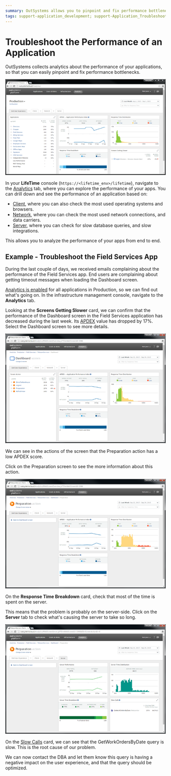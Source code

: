 ```yaml
---
summary: OutSystems allows you to pinpoint and fix performance bottlenecks by exploring the performance of your applications in the infrastructure management console.
tags: support-application_development; support-Application_Troubleshooting; support-devOps; support-monitoring;  support-monitoring-featured; runtime-traditionalweb
---
```


# Troubleshoot the Performance of an Application

OutSystems collects analytics about the performance of your applications, so that you can easily pinpoint and fix performance bottlenecks.

![](images/troubleshoot-the-performance-of-an-application-1.png)

In your **LifeTime** console (`https://<lifetime_env>/lifetime`), navigate to the [Analytics](troubleshoot-the-performance-of-an-application.md) tab, where you can explore the performance of your apps. You can drill down and see the performance of an application based on:

* [Client](how-application-performance-is-measured.md#client-metrics), where you can also check the most used operating systems and browsers.
* [Network](how-application-performance-is-measured.md#network-metrics), where you can check the most used network connections, and data carriers.
* [Server](how-application-performance-is-measured.md#server-metrics), where you can check for slow database queries, and slow integrations.

This allows you to analyze the performance of your apps from end to end.

## Example - Troubleshoot the Field Services App

During the last couple of days, we received emails complaining about the performance of the Field Services app. End users are complaining about getting timeout messages when loading the Dashboard screen.

[Analytics is enabled](<enable-analytics-for-an-environment.md>) for all applications in Production, so we can find out what's going on. In the infrastructure management console, navigate to the **Analytics** tab. 

Looking at the **Screens Getting Slower** card, we can confirm that the performance of the Dashboard screen in the Field Services application has decreased during the last week. Its [APDEX](<the-apdex-performance-score.md>) value has dropped by 17%. Select the Dashboard screen to see more details.

![](images/troubleshoot-the-performance-of-an-application-2.png)

We can see in the actions of the screen that the Preparation action has a low APDEX score.

Click on the Preparation screen to see the more information about this action.

![](images/troubleshoot-the-performance-of-an-application-3.png)

On the **Response Time Breakdown** card, check that most of the time is spent on the server.

This means that the problem is probably on the server-side. Click on the **Server** tab to check what's causing the server to take so long.

![](images/troubleshoot-the-performance-of-an-application-4.png)

On the [Slow Calls](how-application-performance-is-measured.md#about-slow-calls) card, we can see that the GetWorkOrdersByDate query is slow. This is the root cause of our problem.

We can now contact the DBA and let them know this query is having a negative impact on the user experience, and that the query should be optimized.

